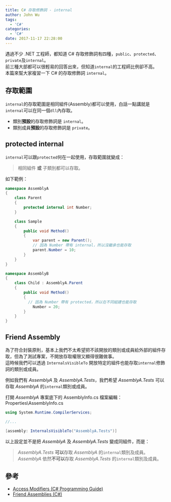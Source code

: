 ```yaml
---
title: C# 存取修飾詞 - internal
author: John Wu
tags:
  - 'C#'
categories:
  - 'C#'
date: 2017-11-17 22:28:00
---
```


遇過不少 .NET 工程師，都知道 C# 存取修飾詞有四種，`public`、`protected`、`private`及`internal`。  
前三種大部都可以很輕易的回答出來，但知道`internal`的工程師比例卻不高。  
本篇來幫大家複習一下 C# 的存取修飾詞 `internal`。  

<!-- more -->

## 存取範圍

`internal`的存取範圍是相同組件(Assembly)都可以使用，白話一點講就是`internal`可以在同一個`dll`內存取。  
* 類別**預設**的存取修飾詞是 `internal`。  
* 類別成員**預設**的存取修飾詞是 `private`。  

## protected internal

`internal`可以跟`protected`何在一起使用，存取範圍就變成：  
> 相同組件 **或** 子類別都可以存取。  

如下範例：
```cs
namespace AssemblyA
{
    class Parent
    {
        protected internal int Number;
    }

    class Sample
    {
        public void Method()
        {
            var parent = new Parent();
            // 因為 Number 帶有 internal，所以沒繼承也能存取
            parent.Number = 10; 
        }
    }
}

namespace AssemblyB
{
    class Child : AssemblyA.Parent
    {
        public void Method()
        {
          // 因為 Number 帶有 protected，所以在不同組建也能存取
            Number = 20;
        }
    }
}
```

## Friend Assembly

為了符合封裝原則，基本上我們不太希望把不該開放的類別或成員給外部的組件存取，但為了測試專案，不開放存取權限又顯得很難做事。  
這時候我們可以透過 `InternalsVisibleTo` 開放特定的組件也能存取`internal`修飾詞的類別或成員。  

例如我們有 *AssemblyA* 及 *AssemblyA.Tests*，我們希望 *AssemblyA.Tests* 可以存取 *AssemblyA* 的`internal`類別或成員。

打開 *AssemblyA* 專案底下的 AssemblyInfo.cs 檔案編輯：
Properties\AssemblyInfo.cs
```cs
using System.Runtime.CompilerServices;

//...

[assembly: InternalsVisibleTo("AssemblyA.Tests")]
```

以上設定並不是把 *AssemblyA* 及 *AssemblyA.Tests* 變成同組件，而是：
> *AssemblyA.Tests* **可以**存取 *AssemblyA* 的`internal`類別及成員。  
> *AssemblyA* 依然**不可以**存取 *AssemblyA.Tests* 的`internal`類別及成員。

## 參考

* [Access Modifiers (C# Programming Guide)](https://docs.microsoft.com/en-us/dotnet/csharp/programming-guide/classes-and-structs/access-modifiers)  
* [Friend Assemblies (C#)](https://docs.microsoft.com/zh-tw/dotnet/csharp/programming-guide/concepts/assemblies-gac/friend-assemblies)
